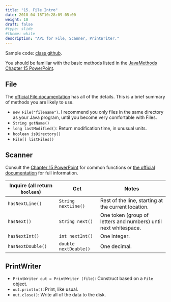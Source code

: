 ```yaml
---
title: "15. File Intro"
date: 2018-04-18T10:28:09-05:00
weight: 10
draft: false
#type: slide
#theme: white
description: "API for File, Scanner, PrintWriter."
---
```


Sample code: [class github](https://github.com/2017-2018-wy-ap-cs/java-rotary-phone/tree/master/ch15).

You should be familiar with the basic methods listed in the [JavaMethods Chapter 15 PowerPoint](http://www.skylit.com/javamethods2/ppt/index.html).

## File

The [official File documentation](https://docs.oracle.com/javase/8/docs/api/java/io/File.html) has all of the details. This is a brief summary of methods you are likely to use.

* `new File("filename")`. I recommend you only files in the same directory as your Java program, until you become very comfortable with Files.
* `String getName()`
* `long lastModified()`: Return modification time, in unusual units.
* `boolean isDirectory()`
* `File[] listFiles()`

## Scanner

Consult the [Chapter 15 PowerPoint](http://www.skylit.com/javamethods2/ppt/Ch15.ppt) for common functions or [the official documentation](https://docs.oracle.com/javase/8/docs/api/java/util/Scanner.html) for full information.

| Inquire (all return `boolean`) | Get    | Notes |
|---------------------------------|--------|-------|
| `hasNextLine()` | `String nextLine()` | Rest of the line, starting at the current location. |
| `hasNext()`     | `String next()`      | One token (group of letters and numbers) until next whitespace.   |
| `hasNextInt()`  | `int nextInt()`      | One integer. |
| `hasNextDouble()` | `double nextDouble()` | One decimal. |

## PrintWriter

* `PrintWriter out = PrintWriter (file)`: Construct based on a `File` object.
* `out.println()`: Print, like usual.
* `out.close()`: Write all of the data to the disk.

